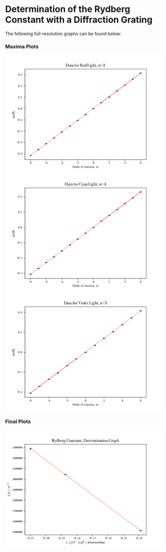 # Determination of the Rydberg Constant with a Diffraction Grating
The following full-resolution graphs can be found below:

### Maxima Plots
![red](https://raw.githubusercontent.com/martin-he543/lab-report-spectrometry/main/red.png)
![cyan](https://raw.githubusercontent.com/martin-he543/lab-report-spectrometry/main/cyan.png)
![violet](https://raw.githubusercontent.com/martin-he543/lab-report-spectrometry/main/violet.png)

### Final Plots
![final](https://raw.githubusercontent.com/martin-he543/lab-report-spectrometry/main/rydberg.png)
